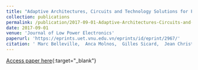 ```yaml
---
title: "Adaptive Architectures, Circuits and Technology Solutions for Future IoT Systems"
collection: publications
permalink: /publication/2017-09-01-Adaptive-Architectures-Circuits-and-Technology-Solutions-for-Future-IoT-Systems
date: 2017-09-01
venue: 'Journal of Low Power Electronics'
paperurl: 'https://eprints.uet.vnu.edu.vn/eprints/id/eprint/2967/'
citation: ' Marc Belleville,  Anca Molnos,  Gilles Sicard,  Jean Christmann,  Dominique Morche,  Duy Bui,  Diego Puschini,  Suzanne Lesecq,  Edith Beigne, &quot;Adaptive Architectures, Circuits and Technology Solutions for Future IoT Systems.&quot; Journal of Low Power Electronics, 2017.'
---
```

[Access paper here](https://eprints.uet.vnu.edu.vn/eprints/id/eprint/2967/){:target="_blank"}
